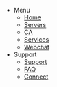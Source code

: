 - Menu
    - [Home](/)
    - [Servers](/servers)
    - [CA](/ca)
    - [Services](/services)
    - [Webchat](/webchat)
- Support
    - [Support](/support)
    - [FAQ](/faq)
    - [Connect](/connect)
